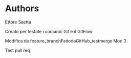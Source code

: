 # Authors

Ettore Saetta

Creato per testate i comandi Git e il GitFlow

Modifica da feature_branchFattodaGitHub_testmerge
Mod 3

Test pull req
